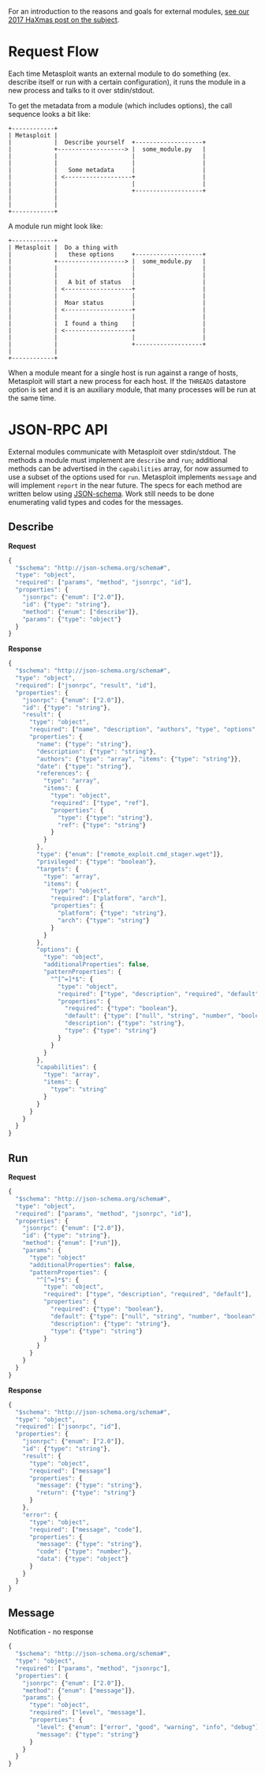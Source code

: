 For an introduction to the reasons and goals for external modules, [see our 2017 HaXmas post on the subject](https://blog.rapid7.com/2017/12/28/regifting-python-in-metasploit).

Request Flow
============

Each time Metasploit wants an external module to do something (ex. describe itself or run with a certain configuration), it runs the module in a new process and talks to it over stdin/stdout.

To get the metadata from a module (which includes options), the call sequence looks a bit like:
```
+------------+
| Metasploit |
|            |  Describe yourself  +-------------------+
|            +-------------------> |  some_module.py   |
|            |                     |                   |
|            |                     |                   |
|            |   Some metadata     |                   |
|            | <-------------------+                   |
|            |                     |                   |
|            |                     +-------------------+
|            |
|            |
+------------+
```

A module run might look like:
```
+------------+
| Metasploit |  Do a thing with
|            |   these options     +-------------------+
|            +-------------------> |  some_module.py   |
|            |                     |                   |
|            |                     |                   |
|            |   A bit of status   |                   |
|            | <-------------------+                   |
|            |                     |                   |
|            |  Moar status        |                   |
|            | <-------------------+                   |
|            |                     |                   |
|            |  I found a thing    |                   |
|            | <-------------------+                   |
|            |                     |                   |
|            |                     +-------------------+
|            |
+------------+
```

When a module meant for a single host is run against a range of hosts, Metasploit will start a new process for each host. If the `THREADS` datastore option is set and it is an auxiliary module, that many processes will be run at the same time.


JSON-RPC API
============

External modules communicate with Metasploit over stdin/stdout. The methods a module must implement are `describe` and `run`; additional methods can be advertised in the `capabilities` array, for now assumed to use a subset of the options used for `run`. Metasploit implements `message` and will implement `report` in the near future. The specs for each method are written below using [JSON-schema](https://spacetelescope.github.io/understanding-json-schema). Work still needs to be done enumerating valid types and codes for the messages.

Describe
--------
**Request**
```javascript
{
  "$schema": "http://json-schema.org/schema#",
  "type": "object",
  "required": ["params", "method", "jsonrpc", "id"],
  "properties": {
    "jsonrpc": {"enum": ["2.0"]},
    "id": {"type": "string"},
    "method": {"enum": ["describe"]},
    "params": {"type": "object"}
  }
}
```

**Response**
```javascript
{
  "$schema": "http://json-schema.org/schema#",
  "type": "object",
  "required": ["jsonrpc", "result", "id"],
  "properties": {
    "jsonrpc": {"enum": ["2.0"]},
    "id": {"type": "string"},
    "result": {
      "type": "object",
      "required": ["name", "description", "authors", "type", "options", "capabilities"],
      "properties": {
        "name": {"type": "string"},
        "description": {"type": "string"},
        "authors": {"type": "array", "items": {"type": "string"}},
        "date": {"type": "string"},
        "references": {
          "type": "array",
          "items": {
            "type": "object",
            "required": ["type", "ref"],
            "properties": {
              "type": {"type": "string"},
              "ref": {"type": "string"}
            }
          }
        },
        "type": {"enum": ["remote_exploit.cmd_stager.wget"]},
        "privileged": {"type": "boolean"},
        "targets": {
          "type": "array",
          "items": {
            "type": "object",
            "required": ["platform", "arch"],
            "properties": {
              "platform": {"type": "string"},
              "arch": {"type": "string"}
            }
          }
        },
        "options": {
          "type": "object",
          "additionalProperties": false,
          "patternProperties": {
            "^[^=]*$": {
              "type": "object",
              "required": ["type", "description", "required", "default"],
              "properties": {
                "required": {"type": "boolean"},
                "default": {"type": ["null", "string", "number", "boolean", "object", "array"]},
                "description": {"type": "string"},
                "type": {"type": "string"}
              }
            }
          }
        },
        "capabilities": {
          "type": "array",
          "items": {
            "type": "string"
          }
        }
      }
    }
  }
}
```

Run
---
**Request**
```javascript
{
  "$schema": "http://json-schema.org/schema#",
  "type": "object",
  "required": ["params", "method", "jsonrpc", "id"],
  "properties": {
    "jsonrpc": {"enum": ["2.0"]},
    "id": {"type": "string"},
    "method": {"enum": ["run"]},
    "params": {
      "type": "object"
      "additionalProperties": false,
      "patternProperties": {
        "^[^=]*$": {
          "type": "object",
          "required": ["type", "description", "required", "default"],
          "properties": {
            "required": {"type": "boolean"},
            "default": {"type": ["null", "string", "number", "boolean", "object", "array"]},
            "description": {"type": "string"},
            "type": {"type": "string"}
          }
        }
      }
    }
  }
}
```

**Response**
```javascript
{
  "$schema": "http://json-schema.org/schema#",
  "type": "object",
  "required": ["jsonrpc", "id"],
  "properties": {
    "jsonrpc": {"enum": ["2.0"]},
    "id": {"type": "string"},
    "result": {
      "type": "object",
      "required": ["message"]
      "properties": {
        "message": {"type": "string"},
        "return": {"type": "string"}
      }
    },
    "error": {
      "type": "object",
      "required": ["message", "code"],
      "properties": {
        "message": {"type": "string"},
        "code": {"type": "number"},
        "data": {"type": "object"}
      }
    }
  }
}
```

Message
-------
Notification - no response
```javascript
{
  "$schema": "http://json-schema.org/schema#",
  "type": "object",
  "required": ["params", "method", "jsonrpc"],
  "properties": {
    "jsonrpc": {"enum": ["2.0"]},
    "method": {"enum": ["message"]},
    "params": {
      "type": "object",
      "required": ["level", "message"],
      "properties": {
        "level": {"enum": ["error", "good", "warning", "info", "debug"]},
        "message": {"type": "string"}
      }
    }
  }
}
```
